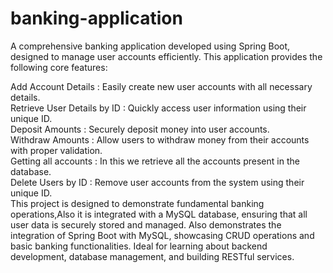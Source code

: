 # banking-application
A comprehensive banking application developed using Spring Boot, designed to manage user accounts efficiently. This application provides the following core features:

Add Account Details : Easily create new user accounts with all necessary details.    
Retrieve User Details by ID : Quickly access user information using their unique ID.  
Deposit Amounts : Securely deposit money into user accounts.  
Withdraw Amounts : Allow users to withdraw money from their accounts with proper validation.  
Getting all accounts : In this we retrieve all the accounts present in the database.  
Delete Users by ID : Remove user accounts from the system using their unique ID.  
This project is designed to demonstrate fundamental banking operations,Also it is integrated with a MySQL database, ensuring that all user data is securely stored and managed. Also demonstrates the integration of Spring Boot with MySQL, showcasing CRUD operations and basic banking functionalities. Ideal for learning about backend development, database management, and building RESTful services.

